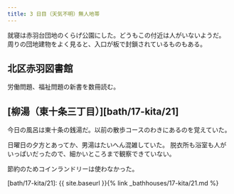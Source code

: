```yaml
---
title: 3 日目（天気不明）無人地帯
---
```


就寝は赤羽台団地のくらげ公園にした。どうもこの付近は人がいないようだ。
周りの団地建物をよく見ると、入口が板で封鎖されているものもある。

## 北区赤羽図書館

労働問題、福祉問題の新書を数冊読む。

## [柳湯（東十条三丁目）][bath/17-kita/21]

今日の風呂は東十条の銭湯だ。以前の散歩コースのわきにあるのを覚えていた。

日曜日の夕方とあってか、男湯はたいへん混雑していた。
脱衣所も浴室も人がいっぱいだったので、細かいところまで観察できていない。

節約のためコインランドリーは使わなかった。

[bath/17-kita/21]: {{ site.baseurl }}{% link _bathhouses/17-kita/21.md %}
